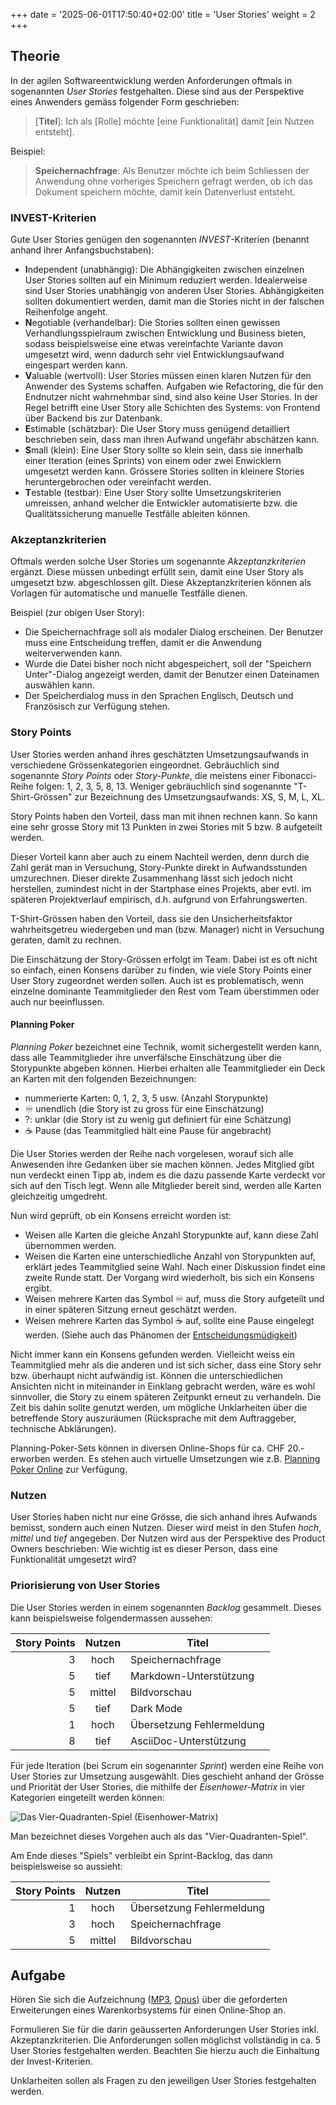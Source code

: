 +++
date = '2025-06-01T17:50:40+02:00'
title = 'User Stories'
weight = 2
+++

## Theorie

In der agilen Softwareentwicklung werden Anforderungen oftmals in sogenannten _User Stories_ festgehalten. Diese sind aus der Perspektive eines Anwenders gemäss folgender Form geschrieben:

> [**Titel**]: Ich als [Rolle] möchte [eine Funktionalität] damit [ein Nutzen entsteht].

Beispiel:

> **Speichernachfrage**: Als Benutzer möchte ich beim Schliessen der Anwendung
> ohne vorheriges Speichern gefragt werden, ob ich das Dokument speichern möchte,
> damit kein Datenverlust entsteht.

### INVEST-Kriterien

Gute User Stories genügen den sogenannten _INVEST_-Kriterien (benannt anhand ihrer Anfangsbuchstaben):

- **I**ndependent (unabhängig): Die Abhängigkeiten zwischen einzelnen User Stories sollten auf ein Minimum reduziert werden. Idealerweise sind User Stories unabhängig von anderen User Stories. Abhängigkeiten sollten dokumentiert werden, damit man die Stories nicht in der falschen Reihenfolge angeht.
- **N**egotiable (verhandelbar): Die Stories sollten einen gewissen Verhandlungsspielraum zwischen Entwicklung und Business bieten, sodass beispielsweise eine etwas vereinfachte Variante davon umgesetzt wird, wenn dadurch sehr viel Entwicklungsaufwand eingespart werden kann.
- **V**aluable (wertvoll): User Stories müssen einen klaren Nutzen für den Anwender des Systems schaffen. Aufgaben wie Refactoring, die für den Endnutzer nicht wahrnehmbar sind, sind also keine User Stories. In der Regel betrifft eine User Story alle Schichten des Systems: von Frontend über Backend bis zur Datenbank.
- **E**stimable (schätzbar): Die User Story muss genügend detailliert beschrieben sein, dass man ihren Aufwand ungefähr abschätzen kann.
- **S**mall (klein): Eine User Story sollte so klein sein, dass sie innerhalb einer Iteration (eines Sprints) von einem oder zwei Enwicklern umgesetzt werden kann. Grössere Stories sollten in kleinere Stories heruntergebrochen oder vereinfacht werden.
- **T**estable (testbar): Eine User Story sollte Umsetzungskriterien umreissen, anhand welcher die Entwickler automatisierte bzw. die Qualitätssicherung manuelle Testfälle ableiten können.

### Akzeptanzkriterien

Oftmals werden solche User Stories um sogenannte _Akzeptanzkriterien_ ergänzt. Diese müssen unbedingt erfüllt sein, damit eine User Story als umgesetzt bzw. abgeschlossen gilt. Diese Akzeptanzkriterien können als Vorlagen für automatische und manuelle Testfälle dienen.

Beispiel (zur obigen User Story):

- Die Speichernachfrage soll als modaler Dialog erscheinen. Der Benutzer muss eine Entscheidung treffen, damit er die Anwendung weiterverwenden kann.
- Wurde die Datei bisher noch nicht abgespeichert, soll der "Speichern Unter"-Dialog angezeigt werden, damit der Benutzer einen Dateinamen auswählen kann.
- Der Speicherdialog muss in den Sprachen Englisch, Deutsch und Französisch zur Verfügung stehen.

### Story Points

User Stories werden anhand ihres geschätzten Umsetzungsaufwands in verschiedene Grössenkategorien eingeordnet. Gebräuchlich sind sogenannte _Story Points_ oder _Story-Punkte_, die meistens einer Fibonacci-Reihe folgen: 1, 2, 3, 5, 8, 13. Weniger gebräuchlich sind sogenannte "T-Shirt-Grössen" zur Bezeichnung des Umsetzungsaufwands: XS, S, M, L, XL.

Story Points haben den Vorteil, dass man mit ihnen rechnen kann. So kann eine sehr grosse Story mit 13 Punkten in zwei Stories mit 5 bzw. 8 aufgeteilt werden.

Dieser Vorteil kann aber auch zu einem Nachteil werden, denn durch die Zahl gerät man in Versuchung, Story-Punkte direkt in Aufwandsstunden umzurechnen. Dieser direkte Zusammenhang lässt sich jedoch nicht herstellen, zumindest nicht in der Startphase eines Projekts, aber evtl. im späteren Projektverlauf empirisch, d.h. aufgrund von Erfahrungswerten.

T-Shirt-Grössen haben den Vorteil, dass sie den Unsicherheitsfaktor wahrheitsgetreu wiedergeben und man (bzw. Manager) nicht in Versuchung geraten, damit zu rechnen.

Die Einschätzung der Story-Grössen erfolgt im Team. Dabei ist es oft nicht so einfach, einen Konsens darüber zu finden, wie viele Story Points einer User Story zugeordnet werden sollen. Auch ist es problematisch, wenn einzelne dominante Teammitglieder den Rest vom Team überstimmen oder auch nur beeinflussen.

#### Planning Poker

_Planning Poker_ bezeichnet eine Technik, womit sichergestellt werden kann, dass alle Teammitglieder ihre unverfälsche Einschätzung über die Storypunkte abgeben können. Hierbei erhalten alle Teammitglieder ein Deck an Karten mit den folgenden Bezeichnungen:

- nummerierte Karten: 0, 1, 2, 3, 5 usw. (Anzahl Storypunkte)
- :infinity: unendlich (die Story ist zu gross für eine Einschätzung)
- ?: unklar (die Story ist zu wenig gut definiert für eine Schätzung)
- :coffee: Pause (das Teammitglied hält eine Pause für angebracht)

Die User Stories werden der Reihe nach vorgelesen, worauf sich alle Anwesenden ihre Gedanken über sie machen können. Jedes Mitglied gibt nun verdeckt einen Tipp ab, indem es die dazu passende Karte verdeckt vor sich auf den Tisch legt. Wenn alle Mitglieder bereit sind, werden alle Karten gleichzeitig umgedreht.

Nun wird geprüft, ob ein Konsens erreicht worden ist:

- Weisen alle Karten die gleiche Anzahl Storypunkte auf, kann diese Zahl übernommen werden.
- Weisen die Karten eine unterschiedliche Anzahl von Storypunkten auf, erklärt jedes Teammitglied seine Wahl. Nach einer Diskussion findet eine zweite Runde statt. Der Vorgang wird wiederholt, bis sich ein Konsens ergibt.
- Weisen mehrere Karten das Symbol :infinity: auf, muss die Story aufgeteilt und in einer späteren Sitzung erneut geschätzt werden.
- Weisen mehrere Karten das Symbol :coffee: auf, sollte eine Pause eingelegt werden. (Siehe auch das Phänomen der [Entscheidungsmüdigkeit](https://karrierebibel.de/entscheidungsmuedigkeit/))

Nicht immer kann ein Konsens gefunden werden. Vielleicht weiss ein Teammitglied mehr als die anderen und ist sich sicher, dass eine Story sehr bzw. überhaupt nicht aufwändig ist. Können die unterschiedlichen Ansichten nicht in miteinander in Einklang gebracht werden, wäre es wohl sinnvoller, die Story zu einem späteren Zeitpunkt erneut zu verhandeln. Die Zeit bis dahin sollte genutzt werden, um mögliche Unklarheiten über die betreffende Story auszuräumen (Rücksprache mit dem Auftraggeber, technische Abklärungen).

Planning-Poker-Sets können in diversen Online-Shops für ca. CHF 20.- erworben werden. Es stehen auch virtuelle Umsetzungen wie z.B. [Planning Poker Online](https://planningpokeronline.com/) zur Verfügung.

### Nutzen

User Stories haben nicht nur eine Grösse, die sich anhand ihres Aufwands bemisst, sondern auch einen Nutzen. Dieser wird meist in den Stufen _hoch_, _mittel_ und _tief_ angegeben. Der Nutzen wird aus der Perspektive des Product Owners beschrieben: Wie wichtig ist es dieser Person, dass eine Funktionalität umgesetzt wird?

### Priorisierung von User Stories

Die User Stories werden in einem sogenannten _Backlog_ gesammelt. Dieses kann beispielsweise folgendermassen aussehen:

| Story Points | Nutzen | Titel                     |
|-------------:|:------:|---------------------------|
|            3 |  hoch  | Speichernachfrage         |
|            5 |  tief  | Markdown-Unterstützung    |
|            5 | mittel | Bildvorschau              |
|            5 |  tief  | Dark Mode                 |
|            1 |  hoch  | Übersetzung Fehlermeldung |
|            8 |  tief  | AsciiDoc-Unterstützung    |

Für jede Iteration (bei Scrum ein sogenannter _Sprint_) werden eine Reihe von User Stories zur Umsetzung ausgewählt. Dies geschieht anhand der Grösse und Priorität der User Stories, die mithilfe der _Eisenhower-Matrix_ in vier Kategorien eingeteilt werden können:

![Das Vier-Quadranten-Spiel (Eisenhower-Matrix)](/img/vier-quadranten-spiel.png)

Man bezeichnet dieses Vorgehen auch als das "Vier-Quadranten-Spiel".

Am Ende dieses "Spiels" verbleibt ein Sprint-Backlog, das dann beispielsweise so aussieht:

| Story Points | Nutzen | Titel                     |
|-------------:|:------:|---------------------------|
|            1 |  hoch  | Übersetzung Fehlermeldung |
|            3 |  hoch  | Speichernachfrage         |
|            5 | mittel | Bildvorschau              |

## Aufgabe

Hören Sie sich die Aufzeichnung ([MP3](/audio/warenkorb.mp3), [Opus](/audio/warenkorb.opus)) über die geforderten Erweiterungen eines Warenkorbsystems für einen Online-Shop an.

Formulieren Sie für die darin geäusserten Anforderungen User Stories inkl. Akzeptanzkriterien. Die Anforderungen sollen möglichst vollständig in ca. 5 User Stories festgehalten werden. Beachten Sie hierzu auch die Einhaltung der Invest-Kriterien.

Unklarheiten sollen als Fragen zu den jeweiligen User Stories festgehalten werden.